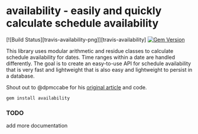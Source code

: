 # availability - easily and quickly calculate schedule availability

[![Build Status][travis-availability-png]][travis-availability]
[![Gem Version](https://badge.fury.io/rb/availability.svg)](http://badge.fury.io/rb/availability)

This library uses modular arithmetic and residue classes to calculate schedule availability for dates. Time ranges within a date are handled differently. The goal is to create an easy-to-use API for schedule availability that is very fast and lightweight that is also easy and lightweight to persist in a database.

Shout out to @dpmccabe for his [original article](http://dmcca.be/2014/01/09/recurring-subscriptions-with-ruby-rspec-and-modular-arithmetic.html) and code.

```
gem install availability
```

### TODO
add more documentation
